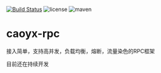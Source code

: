 [![Build Status](https://travis-ci.com/IanCao/caoyx-rpc.svg?branch=master)](https://travis-ci.com/IanCao/caoyx-rpc) 
![license](https://img.shields.io/github/license/IanCao/caoyx-rpc.svg)
![maven](https://img.shields.io/nexus/s/com.github.iancao/caoyx-rpc?server=https%3A%2F%2Foss.sonatype.org)

# caoyx-rpc
接入简单，支持高并发，负载均衡，熔断，流量染色的RPC框架

目前还在持续开发
